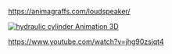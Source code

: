 https://animagraffs.com/loudspeaker/


[![hydraulic cylinder Animation 3D](https://img.youtube.com/vi/jhg90zsjqt4/maxresdefault.jpg)](https://www.youtube.com/watch?v=jhg90zsjqt4 "Hydraulic Cylinder Anatomy")

https://www.youtube.com/watch?v=jhg90zsjqt4